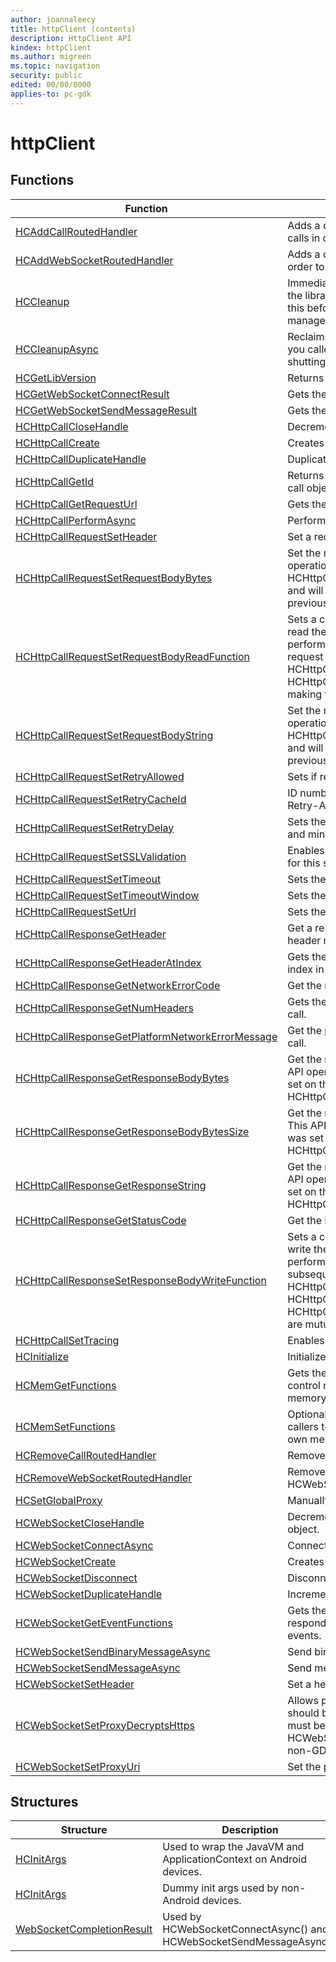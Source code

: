 ```yaml
---
author: joannaleecy
title: httpClient (contents)
description: HttpClient API
kindex: httpClient
ms.author: migreen
ms.topic: navigation
security: public
edited: 00/00/0000
applies-to: pc-gdk
---
```


# httpClient  



  
## Functions  
  
| Function | Description |  
| --- | --- |  
| [HCAddCallRoutedHandler](functions/hcaddcallroutedhandler.md) | Adds a callback to be invoked on intermediate http calls in order to debug or trace the traffic. |  
| [HCAddWebSocketRoutedHandler](functions/hcaddwebsocketroutedhandler.md) | Adds a callback to be invoked on websocket traffic in order to debug or trace the traffic. |  
| [HCCleanup](functions/hccleanup.md) | Immediately reclaims all resources associated with the library. If you called HCMemSetFunctions(), call this before shutting down your app's memory manager. |  
| [HCCleanupAsync](functions/hccleanupasync.md) | Reclaims all resources associated with the library. If you called HCMemSetFunctions(), call this before shutting down your app's memory manager. |  
| [HCGetLibVersion](functions/hcgetlibversion.md) | Returns the version of the library. |  
| [HCGetWebSocketConnectResult](functions/hcgetwebsocketconnectresult.md) | Gets the result for HCGetWebSocketConnectResult. |  
| [HCGetWebSocketSendMessageResult](functions/hcgetwebsocketsendmessageresult.md) | Gets the result from HCWebSocketSendMessage. |  
| [HCHttpCallCloseHandle](functions/hchttpcallclosehandle.md) | Decrements the reference count on the call object. |  
| [HCHttpCallCreate](functions/hchttpcallcreate.md) | Creates an HTTP call handle. |  
| [HCHttpCallDuplicateHandle](functions/hchttpcallduplicatehandle.md) | Duplicates the HCCallHandle object. |  
| [HCHttpCallGetId](functions/hchttpcallgetid.md) | Returns a unique uint64_t which identifies this HTTP call object. |  
| [HCHttpCallGetRequestUrl](functions/hchttpcallgetrequesturl.md) | Gets the request url for the HTTP call. |  
| [HCHttpCallPerformAsync](functions/hchttpcallperformasync.md) | Perform HTTP call using the HCCallHandle. |  
| [HCHttpCallRequestSetHeader](functions/hchttpcallrequestsetheader.md) | Set a request header for the HTTP call. |  
| [HCHttpCallRequestSetRequestBodyBytes](functions/hchttpcallrequestsetrequestbodybytes.md) | Set the request body bytes of the HTTP call. This API operation is mutually exclusive with HCHttpCallRequestSetRequestBodyReadFunction and will result in any custom read callbacks that were previously set on this call handle to be ignored. |  
| [HCHttpCallRequestSetRequestBodyReadFunction](functions/hchttpcallrequestsetrequestbodyreadfunction.md) | Sets a custom callback function that will be used to read the request body when the HTTP call is performed. If a custom read callback is used, any request body data previously set by HCHttpCallRequestSetRequestBodyBytes or HCHttpCallRequestSetRequestBodyString is ignored making these API operations mutually exclusive. |  
| [HCHttpCallRequestSetRequestBodyString](functions/hchttpcallrequestsetrequestbodystring.md) | Set the request body string of the HTTP call. This API operation is mutually exclusive with HCHttpCallRequestSetRequestBodyReadFunction and will result in any custom read callbacks that were previously set on this call handle to be ignored. |  
| [HCHttpCallRequestSetRetryAllowed](functions/hchttpcallrequestsetretryallowed.md) | Sets if retry is allowed for this HTTP call. |  
| [HCHttpCallRequestSetRetryCacheId](functions/hchttpcallrequestsetretrycacheid.md) | ID number of this REST endpoint used to cache the Retry-After header for fast fail. |  
| [HCHttpCallRequestSetRetryDelay](functions/hchttpcallrequestsetretrydelay.md) | Sets the HTTP retry delay in seconds. The default and minimum delay is 2 seconds. |  
| [HCHttpCallRequestSetSSLValidation](functions/hchttpcallrequestsetsslvalidation.md) | Enables or disables SSL server certificate validation for this specific HTTP call. |  
| [HCHttpCallRequestSetTimeout](functions/hchttpcallrequestsettimeout.md) | Sets the timeout for this HTTP call. |  
| [HCHttpCallRequestSetTimeoutWindow](functions/hchttpcallrequestsettimeoutwindow.md) | Sets the HTTP timeout window in seconds. |  
| [HCHttpCallRequestSetUrl](functions/hchttpcallrequestseturl.md) | Sets the url and method for the HTTP call. |  
| [HCHttpCallResponseGetHeader](functions/hchttpcallresponsegetheader.md) | Get a response header for the HTTP call for a given header name. |  
| [HCHttpCallResponseGetHeaderAtIndex](functions/hchttpcallresponsegetheaderatindex.md) | Gets the response headers at specific zero based index in the HTTP call. |  
| [HCHttpCallResponseGetNetworkErrorCode](functions/hchttpcallresponsegetnetworkerrorcode.md) | Get the network error code of the HTTP call. |  
| [HCHttpCallResponseGetNumHeaders](functions/hchttpcallresponsegetnumheaders.md) | Gets the number of response headers in the HTTP call. |  
| [HCHttpCallResponseGetPlatformNetworkErrorMessage](functions/hchttpcallresponsegetplatformnetworkerrormessage.md) | Get the platform network error message of the HTTP call. |  
| [HCHttpCallResponseGetResponseBodyBytes](functions/hchttpcallresponsegetresponsebodybytes.md) | Get the response body buffer of the HTTP call. This API operation will fail if a custom write callback was set on this call handle using HCHttpCallResponseSetResponseBodyWriteFunction. |  
| [HCHttpCallResponseGetResponseBodyBytesSize](functions/hchttpcallresponsegetresponsebodybytessize.md) | Get the response body buffer size of the HTTP call. This API operation will fail if a custom write callback was set on this call handle using HCHttpCallResponseSetResponseBodyWriteFunction. |  
| [HCHttpCallResponseGetResponseString](functions/hchttpcallresponsegetresponsestring.md) | Get the response body string of the HTTP call. This API operation will fail if a custom write callback was set on this call handle using HCHttpCallResponseSetResponseBodyWriteFunction. |  
| [HCHttpCallResponseGetStatusCode](functions/hchttpcallresponsegetstatuscode.md) | Get the HTTP status code of the HTTP call response. |  
| [HCHttpCallResponseSetResponseBodyWriteFunction](functions/hchttpcallresponsesetresponsebodywritefunction.md) | Sets a custom callback function that will be used to write the response body when the HTTP call is performed. Using a custom write callback will cause subsequent calls to HCHttpCallResponseGetResponseBodyBytesSize, HCHttpCallResponseGetResponseBodyBytes, and HCHttpCallGetResponseBodyString to fail as these are mutually exclusive. |  
| [HCHttpCallSetTracing](functions/hchttpcallsettracing.md) | Enables or disables tracing for this specific HTTP call. |  
| [HCInitialize](functions/hcinitialize.md) | Initializes the library instance. |  
| [HCMemGetFunctions](functions/hcmemgetfunctions.md) | Gets the memory hook functions to allow callers to control route memory allocations to their own memory manager. |  
| [HCMemSetFunctions](functions/hcmemsetfunctions.md) | Optionally sets the memory hook functions to allow callers to control route memory allocations to their own memory manager. |  
| [HCRemoveCallRoutedHandler](functions/hcremovecallroutedhandler.md) | Removes a previously added HCCallRoutedHandler. |  
| [HCRemoveWebSocketRoutedHandler](functions/hcremovewebsocketroutedhandler.md) | Removes a previously added HCWebSocketRoutedHandler. |  
| [HCSetGlobalProxy](functions/hcsetglobalproxy.md) | Manually sets an explicit proxy address. |  
| [HCWebSocketCloseHandle](functions/hcwebsocketclosehandle.md) | Decrements the reference count on the WebSocket object. |  
| [HCWebSocketConnectAsync](functions/hcwebsocketconnectasync.md) | Connects to the WebSocket. |  
| [HCWebSocketCreate](functions/hcwebsocketcreate.md) | Creates an WebSocket handle. |  
| [HCWebSocketDisconnect](functions/hcwebsocketdisconnect.md) | Disconnects / closes the WebSocket. |  
| [HCWebSocketDuplicateHandle](functions/hcwebsocketduplicatehandle.md) | Increments the reference count on the call object. |  
| [HCWebSocketGetEventFunctions](functions/hcwebsocketgeteventfunctions.md) | Gets the WebSocket functions to allow callers to respond to incoming messages and WebSocket close events. |  
| [HCWebSocketSendBinaryMessageAsync](functions/hcwebsocketsendbinarymessageasync.md) | Send binary message to the WebSocket. |  
| [HCWebSocketSendMessageAsync](functions/hcwebsocketsendmessageasync.md) | Send message the WebSocket |  
| [HCWebSocketSetHeader](functions/hcwebsocketsetheader.md) | Set a header for the WebSocket. |  
| [HCWebSocketSetProxyDecryptsHttps](functions/hcwebsocketsetproxydecryptshttps.md) | Allows proxy server to decrypt and inspect traffic; should be used only for debugging purposes This must be called after calling HCWebSocketSetProxyUri. Only applies to Win32 non-GDK builds |  
| [HCWebSocketSetProxyUri](functions/hcwebsocketsetproxyuri.md) | Set the proxy URI for the WebSocket. |  
  
## Structures  
  
| Structure | Description |  
| --- | --- |  
| [HCInitArgs](structs/hcinitargs.md) | Used to wrap the JavaVM and ApplicationContext on Android devices. |  
| [HCInitArgs](structs/hcinitargs_2.md) | Dummy init args used by non-Android devices. |  
| [WebSocketCompletionResult](structs/websocketcompletionresult.md) | Used by HCWebSocketConnectAsync() and HCWebSocketSendMessageAsync(). |  
